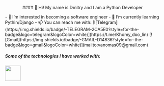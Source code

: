 <p align="center">
  #### 👋 Hi! My name is Dmitry and I am a Python Developer 
</p>
- 👀 I’m interested in becoming a software engineer
- 🌱 I’m currently learning Pythin/Django
- 📫 You can reach me with:
[![Telegram](https://img.shields.io/badge/-TELEGRAM-2CA5E0?style=for-the-badge&logo=telegram&logoColor=white)](https://t.me/Khomy_doo_lin)
[![Gmail](https://img.shields.io/badge/-GMAIL-D14836?style=for-the-badge&logo=gmail&logoColor=white)](mailto:vanomas09@gmail.com)


##### Some of the technologies I have worked with:

<code><a href="https://www.python.org/" target="_blank"><img height="50" src="https://upload.wikimedia.org/wikipedia/commons/f/f8/Python_logo_and_wordmark.svg"></a></code>
